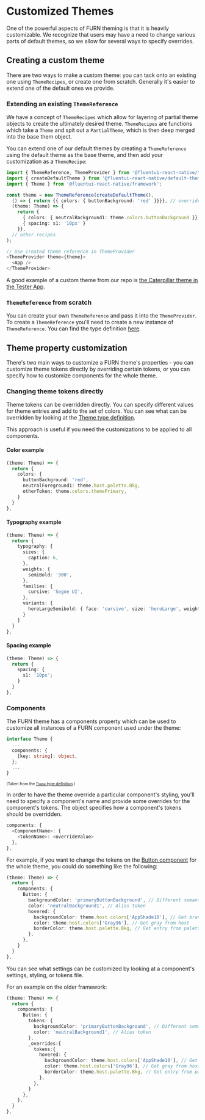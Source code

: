 # Customized Themes

One of the powerful aspects of FURN theming is that it is heavily customizable. We recognize that users may have a need to change various parts of default themes, so we allow for several ways to specify overrides.

## Creating a custom theme

There are two ways to make a custom theme: you can tack onto an existing one using `ThemeRecipes`, or create one from scratch. Generally it's easier to extend one of the default ones we provide.

### Extending an existing `ThemeReference`

We have a concept of `ThemeRecipes` which allow for layering of partial theme objects to create the ultimately desired theme. `ThemeRecipes` are functions which take a `Theme` and spit out a `PartialTheme`, which is then deep merged into the base them object.

You can extend one of our default themes by creating a `ThemeReference` using the default theme as the base theme, and then add your customization as a `ThemeRecipe`:

```ts
import { ThemeReference, ThemeProvider } from '@fluentui-react-native/theme';
import { createDefaultTheme } from '@fluentui-react-native/default-theme';
import { Theme } from '@fluentui-react-native/framework';

const theme = new ThemeReference(createDefaultTheme(),
  () => { return {{ colors: { buttonBackground: 'red' }}}}, // overrides the buttonBackground color token, all other colors are kept in tact
  (theme: Theme) => {
    return {
      { colors: { neutralBackground1: theme.colors.buttonBackground }}, // This is now red, because theme has previous recipe applied
      { spacing: s1: '10px' }
    }},
  // other recipes
);

// Use created theme reference in ThemeProvider
<ThemeProvider theme={theme}>
  <App />
</ThemeProvider>
```

A good example of a custom theme from our repo is [the Caterpillar theme in the Tester App](../../../apps/fluent-tester/src/FluentTester/theme/applyTheme.ts).

### `ThemeReference` from scratch

You can create your own `ThemeReference` and pass it into the `ThemeProvider`. To create a `ThemeReference` you'll need to create a new instance of `ThemeReference`. You can find the type definition [here](https://github.com/microsoft/fluentui-react-native/blob/master/packages/framework/theme/src/themeReference.ts).

## Theme property customization

There's two main ways to customize a FURN theme's properties - you can customize theme tokens directly by overriding certain tokens, or you can specify how to customize components for the whole theme.

### Changing theme tokens directly

Theme tokens can be overridden directly. You can specify different values for theme entries and add to the set of colors. You can see what can be overridden by looking at the [Theme type definition](https://github.com/microsoft/fluentui-react-native/blob/master/packages/theming/theme-types/src/Theme.types.ts).

This approach is useful if you need the customizations to be applied to all components.

#### Color example

```ts
(theme: Theme) => {
  return {
    colors: {
      buttonBackground: 'red',
      neutralForeground1: theme.host.palette.Bkg,
      otherToken: theme.colors.themePrimary,
    }
  }
},
```

#### Typography example

```ts
(theme: Theme) => {
  return {
    typography: {
      sizes: {
        caption: 6,
      },
      weights: {
        semiBold: '300',
      },
      families: {
        cursive: 'Segoe UI',
      },
      variants: {
        heroLargeSemibold: { face: 'cursive', size: 'heroLarge', weight: 'semiBold' }
      }
    }
  }
},
```

#### Spacing example

```ts
(theme: Theme) => {
  return {
    spacing: {
      s1: '10px';
    }
  }
},
```

### Components

The FURN theme has a components property which can be used to customize all instances of a FURN component used under the theme:

```ts
interface Theme {
  ...
  components: {
    [key: string]: object,
  };
  ...
}
```

<font size=1>(Taken from the [`Theme` type definition](https://github.com/microsoft/fluentui-react-native/blob/master/packages/theming/theme-types/src/Theme.types.ts).)</font>

In order to have the theme override a particular component's styling, you'll need to specify a component's name and provide some overrides for the component's tokens. The object specifies how a component's tokens should be overridden.

```ts
components: {
  <ComponentName>: {
    <tokenName>: <overrideValue>
  },
},
```

For example, if you want to change the tokens on the [Button component](https://github.com/microsoft/fluentui-react-native/blob/master/packages/components/Button) for the whole theme, you could do something like the following:

```ts
(theme: Theme) => {
  return {
    components: {
      Button: {
        backgroundColor: 'primaryButtonBackground', // Different semantic color
        color: 'neutralBackground1', // Alias token
        hovered: {
          backgroundColor: theme.host.colors['AppShade10'], // Get brand color from host
          color: theme.host.colors['Gray96'], // Get gray from host
          borderColor: theme.host.palette.Bkg, // Get entry from palette from host
        },
      },
    }
  }
},
```

You can see what settings can be customized by looking at a component's settings, styling, or tokens file.

For an example on the older framework:

```ts
(theme: Theme) => {
  return {
    components: {
      Button: {
        tokens: {
          backgroundColor: 'primaryButtonBackground', // Different semantic color
          color: 'neutralBackground1', // Alias token
        },
        _overrides:{
          tokens:{
            hovered: {
              backgroundColor: theme.host.colors['AppShade10'], // Get brand color from host
              color: theme.host.colors['Gray96'], // Get gray from host
              borderColor: theme.host.palette.Bkg, // Get entry from palette from host
            },
          },
        }
      },
    },
  }
},
```

